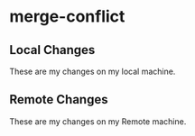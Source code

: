 # merge-conflict

## Local Changes
These are my changes on my local machine.
## Remote Changes

These are my changes on my Remote machine.
